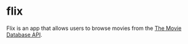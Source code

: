 # flix
Flix is an app that allows users to browse movies from the [The Movie Database API](http://docs.themoviedb.apiary.io/#).
